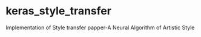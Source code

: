 # keras_style_transfer
Implementation of Style transfer papper-A Neural Algorithm of Artistic Style
